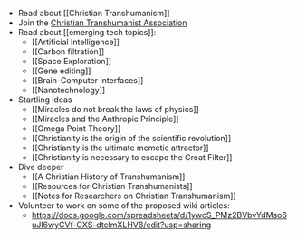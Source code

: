 - Read about [[Christian Transhumanism]]
- Join the [Christian Transhumanist Association](https://www.christiantranshumanism.org/join/)
- Read about [[emerging tech topics]]:
	- [[Artificial Intelligence]]
	- [[Carbon filtration]]
	- [[Space Exploration]]
	- [[Gene editing]]
	- [[Brain-Computer Interfaces]]
	- [[Nanotechnology]]
- Startling ideas
	- [[Miracles do not break the laws of physics]]
	- [[Miracles and the Anthropic Principle]]
	- [[Omega Point Theory]]
	- [[Christianity is the origin of the scientific revolution]]
	- [[Christianity is the ultimate memetic attractor]]
	- [[Christianity is necessary to escape the Great Filter]]
- Dive deeper 
	- [[A Christian History of Transhumanism]]
	- [[Resources for Christian Transhumanists]]
	- [[Notes for Researchers on Christian Transhumanism]]
- Volunteer to work on some of the proposed wiki articles:
	- https://docs.google.com/spreadsheets/d/1ywcS_PMz2BVbvYdMso6uJl6wyCVf-CXS-dtclmXLHV8/edit?usp=sharing

	

